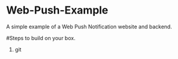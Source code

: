 # Web-Push-Example
A simple example of a Web Push Notification website and backend.

#Steps to build on your box.
1) git 